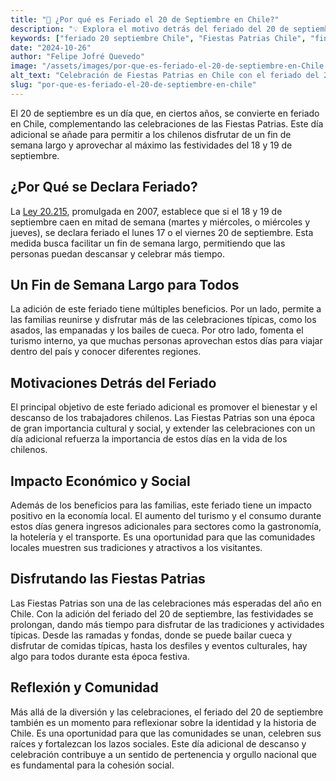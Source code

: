 ```yaml
---
title: "🤔 ¿Por qué es Feriado el 20 de Septiembre en Chile?"
description: "💡 Explora el motivo detrás del feriado del 20 de septiembre en Chile y su importancia para prolongar las Fiestas Patrias, promoviendo la unidad, el descanso y el turismo interno en el país."
keywords: ["feriado 20 septiembre Chile", "Fiestas Patrias Chile", "fin de semana largo", "feriado adicional en septiembre"]
date: "2024-10-26"
author: "Felipe Jofré Quevedo"
image: "/assets/images/por-que-es-feriado-el-20-de-septiembre-en-Chile.jpg"
alt_text: "Celebración de Fiestas Patrias en Chile con el feriado del 20 de septiembre"
slug: "por-que-es-feriado-el-20-de-septiembre-en-chile"
---
```


El 20 de septiembre es un día que, en ciertos años, se convierte en feriado en Chile, complementando las celebraciones de las Fiestas Patrias. Este día adicional se añade para permitir a los chilenos disfrutar de un fin de semana largo y aprovechar al máximo las festividades del 18 y 19 de septiembre.

## ¿Por Qué se Declara Feriado?

La [Ley 20.215](https://www.bcn.cl/leychile/navegar?idNorma=264651), promulgada en 2007, establece que si el 18 y 19 de septiembre caen en mitad de semana (martes y miércoles, o miércoles y jueves), se declara feriado el lunes 17 o el viernes 20 de septiembre. Esta medida busca facilitar un fin de semana largo, permitiendo que las personas puedan descansar y celebrar más tiempo.

## Un Fin de Semana Largo para Todos

La adición de este feriado tiene múltiples beneficios. Por un lado, permite a las familias reunirse y disfrutar más de las celebraciones típicas, como los asados, las empanadas y los bailes de cueca. Por otro lado, fomenta el turismo interno, ya que muchas personas aprovechan estos días para viajar dentro del país y conocer diferentes regiones.

## Motivaciones Detrás del Feriado

El principal objetivo de este feriado adicional es promover el bienestar y el descanso de los trabajadores chilenos. Las Fiestas Patrias son una época de gran importancia cultural y social, y extender las celebraciones con un día adicional refuerza la importancia de estos días en la vida de los chilenos.

## Impacto Económico y Social

Además de los beneficios para las familias, este feriado tiene un impacto positivo en la economía local. El aumento del turismo y el consumo durante estos días genera ingresos adicionales para sectores como la gastronomía, la hotelería y el transporte. Es una oportunidad para que las comunidades locales muestren sus tradiciones y atractivos a los visitantes.

## Disfrutando las Fiestas Patrias

Las Fiestas Patrias son una de las celebraciones más esperadas del año en Chile. Con la adición del feriado del 20 de septiembre, las festividades se prolongan, dando más tiempo para disfrutar de las tradiciones y actividades típicas. Desde las ramadas y fondas, donde se puede bailar cueca y disfrutar de comidas típicas, hasta los desfiles y eventos culturales, hay algo para todos durante esta época festiva.

## Reflexión y Comunidad

Más allá de la diversión y las celebraciones, el feriado del 20 de septiembre también es un momento para reflexionar sobre la identidad y la historia de Chile. Es una oportunidad para que las comunidades se unan, celebren sus raíces y fortalezcan los lazos sociales. Este día adicional de descanso y celebración contribuye a un sentido de pertenencia y orgullo nacional que es fundamental para la cohesión social.
